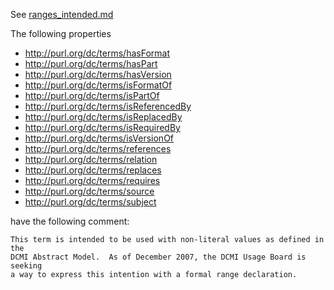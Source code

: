 See [ranges_intended.md](../blob/master/proposals/2018_iso-related/ranges_intended.md)

The following properties

* http://purl.org/dc/terms/hasFormat
* http://purl.org/dc/terms/hasPart
* http://purl.org/dc/terms/hasVersion
* http://purl.org/dc/terms/isFormatOf
* http://purl.org/dc/terms/isPartOf
* http://purl.org/dc/terms/isReferencedBy
* http://purl.org/dc/terms/isReplacedBy
* http://purl.org/dc/terms/isRequiredBy
* http://purl.org/dc/terms/isVersionOf
* http://purl.org/dc/terms/references
* http://purl.org/dc/terms/relation
* http://purl.org/dc/terms/replaces
* http://purl.org/dc/terms/requires
* http://purl.org/dc/terms/source
* http://purl.org/dc/terms/subject

have the following comment:

    This term is intended to be used with non-literal values as defined in the
    DCMI Abstract Model.  As of December 2007, the DCMI Usage Board is seeking
    a way to express this intention with a formal range declaration.

